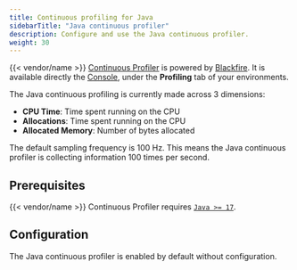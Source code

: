 ```yaml
---
title: Continuous profiling for Java
sidebarTitle: "Java continuous profiler"
description: Configure and use the Java continuous profiler.
weight: 30
---
```


{{< vendor/name >}} [Continuous Profiler](/increase-observability/application-metrics/cont-prof.md) is powered by [Blackfire](../../../increase-observability/application-metrics/blackfire.md).
It is available directly the [Console](/administration/web/_index.md), under the **Profiling** tab of your environments.

The Java continuous profiling is currently made across 3 dimensions:
- **CPU Time**:  Time spent running on the CPU
- **Allocations**: Time spent running on the CPU
- **Allocated Memory**: Number of bytes allocated

The default sampling frequency is 100 Hz. This means the Java continuous profiler is
collecting information 100 times per second.

## Prerequisites

{{< vendor/name >}} Continuous Profiler requires [`Java >= 17`](/languages/java.md).

## Configuration

The Java continuous profiler is enabled by default without configuration.
